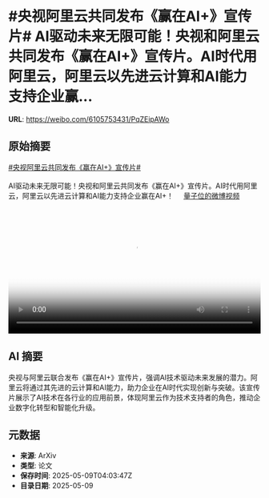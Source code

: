 # #央视阿里云共同发布《赢在AI+》宣传片# AI驱动未来无限可能！央视和阿里云共同发布《赢在AI+》宣传片。AI时代用阿里云，阿里云以先进云计算和AI能力支持企业赢...

**URL**: https://weibo.com/6105753431/PqZEipAWo

## 原始摘要

<a href="https://m.weibo.cn/search?containerid=231522type%3D1%26t%3D10%26q%3D%23%E5%A4%AE%E8%A7%86%E9%98%BF%E9%87%8C%E4%BA%91%E5%85%B1%E5%90%8C%E5%8F%91%E5%B8%83%E3%80%8A%E8%B5%A2%E5%9C%A8AI%2B%E3%80%8B%E5%AE%A3%E4%BC%A0%E7%89%87%23&amp;extparam=%23%E5%A4%AE%E8%A7%86%E9%98%BF%E9%87%8C%E4%BA%91%E5%85%B1%E5%90%8C%E5%8F%91%E5%B8%83%E3%80%8A%E8%B5%A2%E5%9C%A8AI%2B%E3%80%8B%E5%AE%A3%E4%BC%A0%E7%89%87%23" data-hide=""><span class="surl-text">#央视阿里云共同发布《赢在AI+》宣传片#</span></a> <br><br>AI驱动未来无限可能！央视和阿里云共同发布《赢在AI+》宣传片。AI时代用阿里云，阿里云以先进云计算和AI能力支持企业赢在AI+！ <a href="https://video.weibo.com/show?fid=1034:5164046006026283" data-hide=""><span class="url-icon"><img style="width: 1rem;height: 1rem" src="https://h5.sinaimg.cn/upload/2015/09/25/3/timeline_card_small_video_default.png" referrerpolicy="no-referrer"></span><span class="surl-text">量子位的微博视频</span></a> <br clear="both"><div style="clear: both"></div><video controls="controls" poster="https://tvax1.sinaimg.cn/orj480/006Fd7o3gy1i184cec2nvj30u0140x3f.jpg" style="width: 100%"><source src="https://f.video.weibocdn.com/o0/8UCF9IKIlx08o5eoOKru01041200pANh0E010.mp4?label=mp4_720p&amp;template=720x960.24.0&amp;ori=0&amp;ps=1CwnkDw1GXwCQx&amp;Expires=1746766965&amp;ssig=6%2BoA7lssLJ&amp;KID=unistore,video"><source src="https://f.video.weibocdn.com/o0/3NIgwGujlx08o5eoNhf201041200f7Ag0E010.mp4?label=mp4_hd&amp;template=540x720.24.0&amp;ori=0&amp;ps=1CwnkDw1GXwCQx&amp;Expires=1746766965&amp;ssig=1zusyrq4S8&amp;KID=unistore,video"><source src="https://f.video.weibocdn.com/o0/0GvIuzsZlx08o5eo6JPW010412008sSv0E010.mp4?label=mp4_ld&amp;template=360x480.24.0&amp;ori=0&amp;ps=1CwnkDw1GXwCQx&amp;Expires=1746766965&amp;ssig=KWb3%2Fmvvn5&amp;KID=unistore,video"><p>视频无法显示，请前往<a href="https://video.weibo.com/show?fid=1034%3A5164046006026283" target="_blank" rel="noopener noreferrer">微博视频</a>观看。</p></video>

## AI 摘要

央视与阿里云联合发布《赢在AI+》宣传片，强调AI技术驱动未来发展的潜力。阿里云将通过其先进的云计算和AI能力，助力企业在AI时代实现创新与突破。该宣传片展示了AI技术在各行业的应用前景，体现阿里云作为技术支持者的角色，推动企业数字化转型和智能化升级。

## 元数据

- **来源**: ArXiv
- **类型**: 论文
- **保存时间**: 2025-05-09T04:03:47Z
- **目录日期**: 2025-05-09
